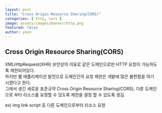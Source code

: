 ```yaml
---
layout: post
title: "Cross Origin Resource Sharing(CORS)" 
categories: [ http, cors ]
image: assets/images/banner/http.png
featured: false
author: yeon
---
```



## Cross Origin Resource Sharing(CORS)
XMLHttpRequest(XHR) 보안상의 이유로 같은 도메인으로만 HTTP 요청이 가능하도록 제한되어있다. <br>
하지만 웹 애플리케이션 발전으로 도메인간의 요청 제한은 개발에 많은 불편함을 야기 시켰다고 한다. <br>
그래서 생긴 새로윤 표준규약 Cross Origin Resource Sharing(CORS), 다른 도메인으로 부터 리소스를 요청할 수 있도록 제한을 결정 할 수 있도록 생김. <br>

ex) img link script 등 다른 도메인으로부터 리소스 요청 <br>

<br><br><br>